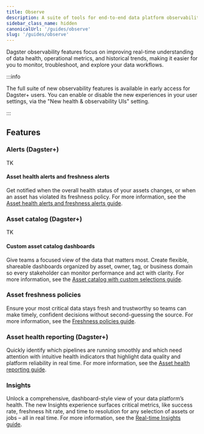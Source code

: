 ```yaml
---
title: Observe
description: A suite of tools for end-to-end data platform observability in Dagster.
sidebar_class_name: hidden
canonicalUrl: '/guides/observe'
slug: '/guides/observe'
---
```


Dagster observability features focus on improving real-time understanding of data health, operational metrics, and historical trends, making it easier for you to monitor, troubleshoot, and explore your data workflows.

:::info

The full suite of new observability features is available in early access for Dagster+ users. You can enable or disable the new experiences in your user settings, via the "New health & observability UIs" setting.

:::

## Features

### Alerts (Dagster+)

TK

#### Asset health alerts and freshness alerts

Get notified when the overall health status of your assets changes, or when an asset has violated its freshness policy. For more information, see the [Asset health alerts and freshness alerts guide](/guides/observe/alerts).

### Asset catalog (Dagster+)

TK

#### Custom asset catalog dashboards

Give teams a focused view of the data that matters most. Create flexible, shareable dashboards organized by asset, owner, tag, or business domain so every stakeholder can monitor performance and act with clarity. For more information, see the [Asset catalog with custom selections guide](/guides/observe/asset-catalog).

### Asset freshness policies

Ensure your most critical data stays fresh and trustworthy so teams can make timely, confident decisions without second-guessing the source. For more information, see the [Freshness policies guide](/guides/observe/asset-freshness-policies).

### Asset health reporting (Dagster+)

Quickly identify which pipelines are running smoothly and which need attention with intuitive health indicators that highlight data quality and platform reliability in real time. For more information, see the [Asset health reporting guide](/guides/observe/asset-health-status).

### Insights

Unlock a comprehensive, dashboard-style view of your data platform’s health. The new Insights experience surfaces critical metrics, like success rate, freshness hit rate, and time to resolution for any selection of assets or jobs – all in real time. For more information, see the [Real-time Insights guide](/guides/observe/insights).

